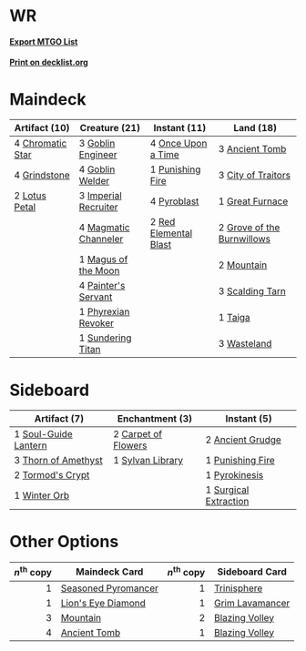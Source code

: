 # WR

#### [Export MTGO List](../collection/WR/WR.txt)
#### [Print on decklist.org](http://decklist.org/?deckmain=3%09Ancient%20Tomb%0A4%09Chromatic%20Star%0A3%09City%20of%20Traitors%0A3%09Goblin%20Engineer%0A4%09Goblin%20Welder%0A1%09Great%20Furnace%0A4%09Grindstone%0A2%09Grove%20of%20the%20Burnwillows%0A3%09Imperial%20Recruiter%0A2%09Lotus%20Petal%0A4%09Magmatic%20Channeler%0A1%09Magus%20of%20the%20Moon%0A2%09Mountain%0A4%09Once%20Upon%20a%20Time%0A4%09Painter's%20Servant%0A1%09Phyrexian%20Revoker%0A1%09Punishing%20Fire%0A4%09Pyroblast%0A2%09Red%20Elemental%20Blast%0A3%09Scalding%20Tarn%0A1%09Sundering%20Titan%0A1%09Taiga%0A3%09Wasteland&deckside=2%09Ancient%20Grudge%0A2%09Carpet%20of%20Flowers%0A1%09Punishing%20Fire%0A1%09Pyrokinesis%0A1%09Soul-Guide%20Lantern%0A1%09Surgical%20Extraction%0A1%09Sylvan%20Library%0A3%09Thorn%20of%20Amethyst%0A2%09Tormod's%20Crypt%0A1%09Winter%20Orb)
# Maindeck

|                                       Artifact (10)                                       |                                         Creature (21)                                         |                                        Instant (11)                                         |                                              Land (18)                                              |
|-------------------------------------------------------------------------------------------|-----------------------------------------------------------------------------------------------|---------------------------------------------------------------------------------------------|-----------------------------------------------------------------------------------------------------|
|4 [Chromatic Star](http://gatherer.wizards.com/Pages/Card/Details.aspx?multiverseid=135279)|3 [Goblin Engineer](http://gatherer.wizards.com/Pages/Card/Details.aspx?multiverseid=464077)   |4 [Once Upon a Time](http://gatherer.wizards.com/Pages/Card/Details.aspx?multiverseid=473131)|3 [Ancient Tomb](http://gatherer.wizards.com/Pages/Card/Details.aspx?multiverseid=409567)            |
|4 [Grindstone](http://gatherer.wizards.com/Pages/Card/Details.aspx?multiverseid=425810)    |4 [Goblin Welder](http://gatherer.wizards.com/Pages/Card/Details.aspx?multiverseid=389537)     |1 [Punishing Fire](http://gatherer.wizards.com/Pages/Card/Details.aspx?multiverseid=247550)  |3 [City of Traitors](http://gatherer.wizards.com/Pages/Card/Details.aspx?multiverseid=6168)          |
|2 [Lotus Petal](http://gatherer.wizards.com/Pages/Card/Details.aspx?multiverseid=420602)   |3 [Imperial Recruiter](http://gatherer.wizards.com/Pages/Card/Details.aspx?multiverseid=442125)|4 [Pyroblast](http://gatherer.wizards.com/Pages/Card/Details.aspx?multiverseid=4083)         |1 [Great Furnace](http://gatherer.wizards.com/Pages/Card/Details.aspx?multiverseid=389542)           |
|                                                                                           |4 [Magmatic Channeler](http://gatherer.wizards.com/Pages/Card/Details.aspx?multiverseid=491789)|2 [Red Elemental Blast](http://gatherer.wizards.com/Pages/Card/Details.aspx?multiverseid=814)|2 [Grove of the Burnwillows](http://gatherer.wizards.com/Pages/Card/Details.aspx?multiverseid=130595)|
|                                                                                           |1 [Magus of the Moon](http://gatherer.wizards.com/Pages/Card/Details.aspx?multiverseid=136152) |                                                                                             |2 [Mountain](http://gatherer.wizards.com/Pages/Card/Details.aspx?multiverseid=439859)                |
|                                                                                           |4 [Painter's Servant](http://gatherer.wizards.com/Pages/Card/Details.aspx?multiverseid=420607) |                                                                                             |3 [Scalding Tarn](http://gatherer.wizards.com/Pages/Card/Details.aspx?multiverseid=405107)           |
|                                                                                           |1 [Phyrexian Revoker](http://gatherer.wizards.com/Pages/Card/Details.aspx?multiverseid=383343) |                                                                                             |1 [Taiga](http://gatherer.wizards.com/Pages/Card/Details.aspx?multiverseid=883)                      |
|                                                                                           |1 [Sundering Titan](http://gatherer.wizards.com/Pages/Card/Details.aspx?multiverseid=442222)   |                                                                                             |3 [Wasteland](http://gatherer.wizards.com/Pages/Card/Details.aspx?multiverseid=413790)               |


# Sideboard

|                                         Artifact (7)                                          |                                      Enchantment (3)                                       |                                          Instant (5)                                           |
|-----------------------------------------------------------------------------------------------|--------------------------------------------------------------------------------------------|------------------------------------------------------------------------------------------------|
|1 [Soul-Guide Lantern](http://gatherer.wizards.com/Pages/Card/Details.aspx?multiverseid=476488)|2 [Carpet of Flowers](http://gatherer.wizards.com/Pages/Card/Details.aspx?multiverseid=5858)|2 [Ancient Grudge](http://gatherer.wizards.com/Pages/Card/Details.aspx?multiverseid=235600)     |
|3 [Thorn of Amethyst](http://gatherer.wizards.com/Pages/Card/Details.aspx?multiverseid=140166) |1 [Sylvan Library](http://gatherer.wizards.com/Pages/Card/Details.aspx?multiverseid=2240)   |1 [Punishing Fire](http://gatherer.wizards.com/Pages/Card/Details.aspx?multiverseid=247550)     |
|2 [Tormod's Crypt](http://gatherer.wizards.com/Pages/Card/Details.aspx?multiverseid=389723)    |                                                                                            |1 [Pyrokinesis](http://gatherer.wizards.com/Pages/Card/Details.aspx?multiverseid=3180)          |
|1 [Winter Orb](http://gatherer.wizards.com/Pages/Card/Details.aspx?multiverseid=643)           |                                                                                            |1 [Surgical Extraction](http://gatherer.wizards.com/Pages/Card/Details.aspx?multiverseid=397706)|


# Other Options

|*n*<sup>th</sup> copy|                                        Maindeck Card                                         |*n*<sup>th</sup> copy|                                      Sideboard Card                                      |
|--------------------:|----------------------------------------------------------------------------------------------|--------------------:|------------------------------------------------------------------------------------------|
|                    1|[Seasoned Pyromancer](http://gatherer.wizards.com/Pages/Card/Details.aspx?multiverseid=464094)|                    1|[Trinisphere](http://gatherer.wizards.com/Pages/Card/Details.aspx?multiverseid=43545)     |
|                    1|[Lion's Eye Diamond](http://gatherer.wizards.com/Pages/Card/Details.aspx?multiverseid=3255)   |                    1|[Grim Lavamancer](http://gatherer.wizards.com/Pages/Card/Details.aspx?multiverseid=430589)|
|                    3|[Mountain](http://gatherer.wizards.com/Pages/Card/Details.aspx?multiverseid=439859)           |                    2|[Blazing Volley](http://gatherer.wizards.com/Pages/Card/Details.aspx?multiverseid=426821) |
|                    4|[Ancient Tomb](http://gatherer.wizards.com/Pages/Card/Details.aspx?multiverseid=409567)       |                    1|[Blazing Volley](http://gatherer.wizards.com/Pages/Card/Details.aspx?multiverseid=426821) |

